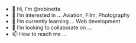 - 👋 Hi, I’m @robinetta
- 👀 I’m interested in ... Aviation, Film, Photography
- 🌱 I’m currently learning ... Web development 
- 💞️ I’m looking to collaborate on ...
- 📫 How to reach me ...

<!---
robinetta/robinetta is a ✨ special ✨ repository because its `README.md` (this file) appears on your GitHub profile.
You can click the Preview link to take a look at your changes.
--->
